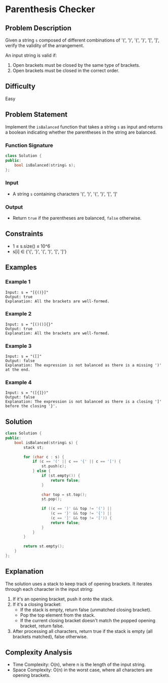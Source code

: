 # Parenthesis Checker

## Problem Description

Given a string `s` composed of different combinations of '(', ')', '{', '}', '[', ']', verify the validity of the arrangement.

An input string is valid if:
1. Open brackets must be closed by the same type of brackets.
2. Open brackets must be closed in the correct order.

## Difficulty
Easy

## Problem Statement

Implement the `isBalanced` function that takes a string `s` as input and returns a boolean indicating whether the parentheses in the string are balanced.

### Function Signature

```cpp
class Solution {
public:
    bool isBalanced(string& s);
};
```

### Input
- A string `s` containing characters '(', ')', '{', '}', '[', ']'

### Output
- Return `true` if the parentheses are balanced, `false` otherwise.

## Constraints
- 1 ≤ s.size() ≤ 10^6
- s[i] ∈ {'{', '}', '(', ')', '[', ']'}

## Examples

### Example 1
```
Input: s = "[{()}]"
Output: true
Explanation: All the brackets are well-formed.
```

### Example 2
```
Input: s = "[()()]{}"
Output: true
Explanation: All the brackets are well-formed.
```

### Example 3
```
Input: s = "([]"
Output: false
Explanation: The expression is not balanced as there is a missing ')' at the end.
```

### Example 4
```
Input: s = "([{]})"
Output: false
Explanation: The expression is not balanced as there is a closing ']' before the closing '}'.
```

## Solution

```cpp
class Solution {
public:
    bool isBalanced(string& s) {
        stack st;
        
        for (char c : s) {
            if (c == '(' || c == '{' || c == '[') {
                st.push(c);
            } else {
                if (st.empty()) {
                    return false;
                }
                
                char top = st.top();
                st.pop();
                
                if ((c == ')' && top != '(') ||
                    (c == '}' && top != '{') ||
                    (c == ']' && top != '[')) {
                    return false;
                }
            }
        }
        
        return st.empty();
    }
};
```

## Explanation

The solution uses a stack to keep track of opening brackets. It iterates through each character in the input string:

1. If it's an opening bracket, push it onto the stack.
2. If it's a closing bracket:
   - If the stack is empty, return false (unmatched closing bracket).
   - Pop the top element from the stack.
   - If the current closing bracket doesn't match the popped opening bracket, return false.
3. After processing all characters, return true if the stack is empty (all brackets matched), false otherwise.

## Complexity Analysis

- Time Complexity: O(n), where n is the length of the input string.
- Space Complexity: O(n) in the worst case, where all characters are opening brackets.

